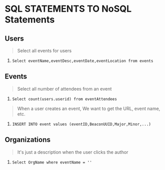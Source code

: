 # SQL STATEMENTS TO NoSQL Statements

## Users
> Select all events for users
1. `Select eventName,eventDesc,eventDate,eventLocation from events`

> 
## Events
> Select all number of attendees from an event
1. `Select count(users.userid) from eventAttendees`

> When a user creates an event, We want to get the URL, event name, etc. 
1. `INSERT INTO event values (eventID,BeaconUUID,Major,Minor,...)`

> 
## Organizations
> It's just a description when the user clicks the author
1. `Select OrgName where eventName = ''`
